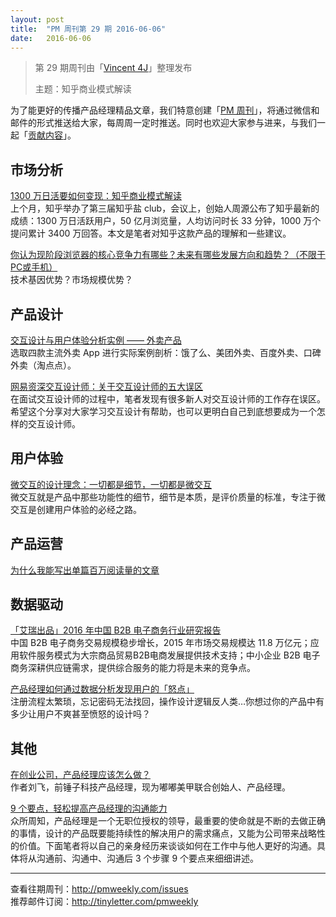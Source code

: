 ```yaml
---
layout: post
title:  "PM 周刊第 29 期 2016-06-06"
date:   2016-06-06
---
```


> 第 29 期周刊由「[Vincent 4J](http://pmweekly.com/contributors#vincent4j)」整理发布 
> 
> 主题：知乎商业模式解读

为了能更好的传播产品经理精品文章，我们特意创建「[PM 周刊](http://pmweekly.com/)」，将通过微信和邮件的形式推送给大家，每周周一定时推送。同时也欢迎大家参与进来，与我们一起「[贡献内容](https://github.com/vincent4j/pmweekly.com/issues/new)」。

## 市场分析

[1300 万日活要如何变现：知乎商业模式解读](http://mp.weixin.qq.com/s?__biz=MjM5OTEwNjI2MA==&mid=2651731455&idx=1&sn=b57222a6042ba3e0be03cfc2fc3d71c5&scene=23&srcid=0605gHUu7PCj21lAq3mE0B0g#rd)   
上个月，知乎举办了第三届知乎盐 club，会议上，创始人周源公布了知乎最新的成绩：1300 万日活跃用户，50 亿月浏览量，人均访问时长 33 分钟，1000 万个提问累计 3400 万回答。本文是笔者对知乎这款产品的理解和一些建议。   

[你认为现阶段浏览器的核心竞争力有哪些？未来有哪些发展方向和趋势？（不限于PC或手机）](http://www.pmcaff.com/discuss/answer/226240093588544?from=selection)   
技术基因优势？市场规模优势？   

## 产品设计

[交互设计与用户体验分析实例 —— 外卖产品](http://mp.weixin.qq.com/s?__biz=MjM5MTg2NDA3MQ==&mid=2651875324&idx=1&sn=569db3ce14b7eb02a3e9207c36303316&scene=23&srcid=06023Cs4wWR3S1qsTBYS8ydH#rd)   
选取四款主流外卖 App 进行实际案例剖析：饿了么、美团外卖、百度外卖、口碑外卖（淘点点）。  

[网易资深交互设计师：关于交互设计师的五大误区](http://mp.weixin.qq.com/s?__biz=MjM5NjA3ODI3Ng==&mid=2649828244&idx=1&sn=8842e4275443f144dee596445edac27e&scene=23&srcid=0602M54afnS8PKgjVmzfAs3Q#rd)  
在面试交互设计师的过程中，笔者发现有很多新人对交互设计师的工作存在误区。    
希望这个分享对大家学习交互设计有帮助，也可以更明白自己到底想要成为一个怎样的交互设计师。

## 用户体验

[微交互的设计理念：一切都是细节，一切都是微交互](http://mp.weixin.qq.com/s?__biz=MjM5NjA3ODI3Ng==&mid=2649828248&idx=1&sn=3b80f57160786c832a57a1bd2770ccfd&scene=23&srcid=0605YxOAtKy0z0VTgk8Ewp52#rd)   
微交互就是产品中那些功能性的细节，细节是本质，是评价质量的标准，专注于微交互是创建用户体验的必经之路。   


## 产品运营

[为什么我能写出单篇百万阅读量的文章](http://mp.weixin.qq.com/s?__biz=MjM5NTQ5MjIyMA==&mid=2654537040&idx=2&sn=c533790a98fca846544076d016fc0ab5&scene=23&srcid=0606krMMHncHAceS6Ke5yqlt#rd)


## 数据驱动

[「艾瑞出品」2016 年中国 B2B 电子商务行业研究报告](http://mp.weixin.qq.com/s?__biz=MjM5OTIzNzQwMA==&mid=2650395062&idx=1&sn=77781d465cb7a1c4d4672ba8069ba601&scene=23&srcid=0606EriCJrtwcrm81u6Ds5Dx#rd)   
中国 B2B 电子商务交易规模稳步增长，2015 年市场交易规模达 11.8 万亿元；应用软件服务模式为大宗商品贸易B2B电商发展提供技术支持；中小企业 B2B 电子商务深耕供应链需求，提供综合服务的能力将是未来的竞争点。

[产品经理如何通过数据分析发现用户的「怒点」](http://mp.weixin.qq.com/s?__biz=MjM5NjAyMzcyMA==&mid=2659990254&idx=2&sn=7c083e5838eca7be1cdb84727b7d3353&scene=23&srcid=0605CCL19FSNgWXZCj32aA8n#rd)   
注册流程太繁琐，忘记密码无法找回，操作设计逻辑反人类…你想过你的产品中有多少让用户不爽甚至愤怒的设计吗？  

## 其他

[在创业公司，产品经理应该怎么做？](http://www.leiphone.com/news/201509/27KGfajtR5cC4rGE.html)   
作者刘飞，前锤子科技产品经理，现为嘟嘟美甲联合创始人、产品经理。   

[9 个要点，轻松提高产品经理的沟通能力](http://mp.weixin.qq.com/s?__biz=MjM5NTQ5MjIyMA==&mid=2654537040&idx=3&sn=5f0a6a3fc2d8c0820dc6ed60b62a29bb&scene=23&srcid=0606x8ONMZkDc9LhEygpQVtO#rd)  
众所周知，产品经理是一个无职位授权的领导，最重要的使命就是不断的去做正确的事情，设计的产品既要能持续性的解决用户的需求痛点，又能为公司带来战略性的价值。下面笔者将以自己的亲身经历来谈谈如何在工作中与他人更好的沟通。具体将从沟通前、沟通中、沟通后 3 个步骤 9 个要点来细细讲述。


---
查看往期周刊：<http://pmweekly.com/issues>     
推荐邮件订阅：<http://tinyletter.com/pmweekly>